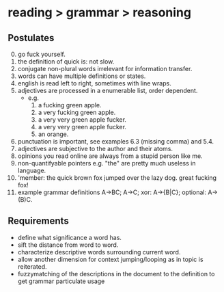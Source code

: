 # reading > grammar > reasoning

## Postulates

0. go fuck yourself.
1. the definition of quick is: not slow.
2. conjugate non-plural words irrelevant for information transfer.
3. words can have multiple definitions or states.
4. english is read left to right, sometimes with line wraps.
5. adjectives are processed in a enumerable list, order dependent.
   - e.g.
       1. a fucking green apple.
       2. a very fucking green apple.
       3. a very very green apple fucker.
       4. a very very green apple fucker.
       5. an orange.
6. punctuation is important, see examples 6.3 (missing comma) and 5.4.
7. adjectives are subjective to the author and their atoms.
8. opinions you read online are always from a stupid person like me.
9. non-quantifyable pointers e.g. "the" are pretty much useless in language.
10. 'member: the quick brown fox jumped over the lazy dog. great fucking fox!
11. example grammar definitions A->BC; A->C; xor: A->{B|C}; optional: A->(B)C.

## Requirements

- define what significance a word has.
- sift the distance from word to word.
- characterize descriptive words surrounding current word.
- allow another dimension for context jumping/looping as in topic is reiterated.
- fuzzymatching of the descriptions in the document to the definition to get grammar particulate usage

